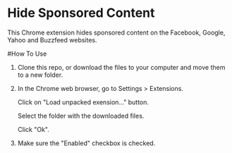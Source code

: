 # Hide Sponsored Content
This Chrome extension hides sponsored content on the Facebook, Google, Yahoo and Buzzfeed websites.

#How To Use

1)  Clone this repo, or download the files to your computer and move them to a new folder.

2)  In the Chrome web browser, go to Settings > Extensions.

    Click on "Load unpacked exension..." button.
    
    Select the folder with the downloaded files.
    
    Click "Ok".
    
3)  Make sure the "Enabled" checkbox is checked.
